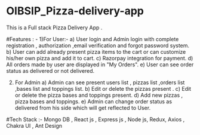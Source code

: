 # OIBSIP_Pizza-delivery-app


This is a Full stack Pizza Delivery App .

#Features : -
1)For User:-
a) User login and Admin login with complete registration , authorization ,email verification and forgot password system.
b) User can add already present pizza items to the cart or can customize his/her own pizza and add it to cart.
c) Razorpay integration for payment.
d) All orders made by user are displayed in "My Orders".
e) User can see order status as delivered or not delivered.

2) For Admin 
a) Admin can see present users list , pizzas list ,orders list ,bases list and toppings list.
b) Edit or delete the pizzas present .
c) Edit or delete the pizza bases and toppings present.
d) Add new pizzas , pizza bases and toppings.
e) Admin can change order status as delivered from his side which will get reflected to User.

#Tech Stack :-
Mongo DB , React js , Express js , Node js, Redux,  Axios , Chakra UI , Ant Design
